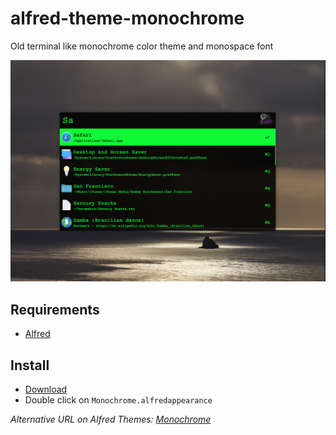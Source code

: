 # alfred-theme-monochrome
Old terminal like monochrome color theme and monospace font

![Alfred Theme - Monochrome](Alfred-Theme-Monochrome.png)


## Requirements

* [Alfred](https://www.alfredapp.com/)


## Install

* [Download](Monochrome.alfredappearance)
* Double click on `Monochrome.alfredappearance`

_Alternative URL on Alfred Themes: [Monochrome](https://www.alfredapp.com/extras/theme/1J8pknaV8y/)_
